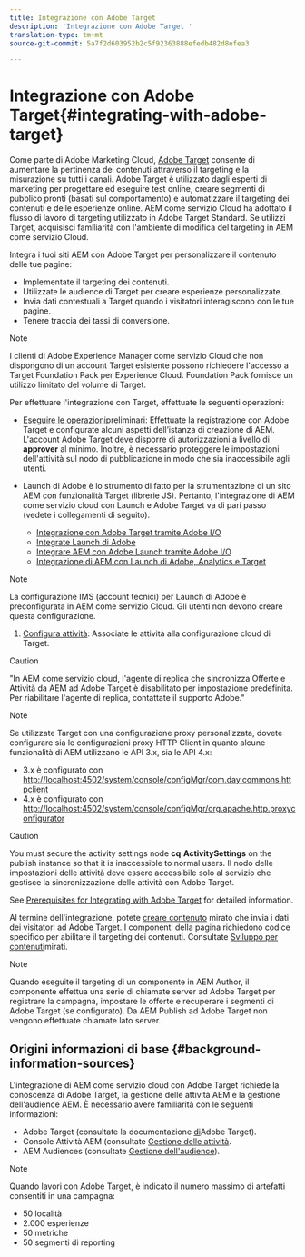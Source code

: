 ```yaml
---
title: Integrazione con Adobe Target
description: 'Integrazione con Adobe Target '
translation-type: tm+mt
source-git-commit: 5a7f2d603952b2c5f92363888efedb482d8efea3

---
```



# Integrazione con Adobe Target{#integrating-with-adobe-target}

Come parte di Adobe Marketing Cloud, [Adobe Target](http://www.adobe.com/solutions/testing-targeting/testandtarget.html) consente di aumentare la pertinenza dei contenuti attraverso il targeting e la misurazione su tutti i canali. Adobe Target è utilizzato dagli esperti di marketing per progettare ed eseguire test online, creare segmenti di pubblico pronti (basati sul comportamento) e automatizzare il targeting dei contenuti e delle esperienze online. AEM come servizio Cloud ha adottato il flusso di lavoro di targeting utilizzato in Adobe Target Standard. Se utilizzi Target, acquisisci familiarità con l&#39;ambiente di modifica del targeting in AEM come servizio Cloud.

Integra i tuoi siti AEM con Adobe Target per personalizzare il contenuto delle tue pagine:

* Implementate il targeting dei contenuti.
* Utilizzate le audience di Target per creare esperienze personalizzate.
* Invia dati contestuali a Target quando i visitatori interagiscono con le tue pagine.
* Tenere traccia dei tassi di conversione.

>[!NOTE]
>
>I clienti di Adobe Experience Manager come servizio Cloud che non dispongono di un account Target esistente possono richiedere l&#39;accesso a Target Foundation Pack per Experience Cloud.  Foundation Pack fornisce un utilizzo limitato del volume di Target.


Per effettuare l&#39;integrazione con Target, effettuate le seguenti operazioni:

* [Eseguire le operazioni](https://docs.adobe.com/content/help/en/experience-manager-65/administering/integration/target-requirements.html)preliminari: Effettuate la registrazione con Adobe Target e configurate alcuni aspetti dell’istanza di creazione di AEM. L&#39;account Adobe Target deve disporre di autorizzazioni a livello di **approver** al minimo. Inoltre, è necessario proteggere le impostazioni dell&#39;attività sul nodo di pubblicazione in modo che sia inaccessibile agli utenti.

* Launch di Adobe è lo strumento di fatto per la strumentazione di un sito AEM con funzionalità Target (librerie JS). Pertanto, l&#39;integrazione di AEM come servizio cloud con Launch e Adobe Target va di pari passo (vedete i collegamenti di seguito).

   * [Integrazione con Adobe Target tramite Adobe I/O](https://docs.adobe.com/content/help/en/experience-manager-65/administering/integration/integration-ims-adobe-io.html)
   * [Integrate Launch di Adobe](https://docs.adobe.com/content/help/en/experience-manager-learn/sites/integrations/adobe-launch-integration-tutorial-understand.html)
   * [Integrare AEM con Adobe Launch tramite Adobe I/O](https://helpx.adobe.com/experience-manager/using/aem_launch_adobeio_integration.html)
   * [Integrazione di AEM con Launch di Adobe, Analytics e Target](https://helpx.adobe.com/experience-manager/kt/integration/using/aem-launch-integration-tutorial-understand.html)

>[!NOTE]
>
>La configurazione IMS (account tecnici) per Launch di Adobe è preconfigurata in AEM come servizio Cloud. Gli utenti non devono creare questa configurazione.

1. [Configura attività](https://docs.adobe.com/content/help/en/experience-manager-65/authoring/personalization/activitylib.html): Associate le attività alla configurazione cloud di Target.

>[!CAUTION]
>
>&quot;In AEM come servizio cloud, l&#39;agente di replica che sincronizza Offerte e Attività da AEM ad Adobe Target è disabilitato per impostazione predefinita. Per riabilitare l&#39;agente di replica, contattate il supporto [](https://helpx.adobe.com/contact/enterprise-support.ec.html#target) Adobe.&quot;

>[!NOTE]
>
>Se utilizzate Target con una configurazione proxy personalizzata, dovete configurare sia le configurazioni proxy HTTP Client in quanto alcune funzionalità di AEM utilizzano le API 3.x, sia le API 4.x:
>
>* 3.x è configurato con [http://localhost:4502/system/console/configMgr/com.day.commons.httpclient](http://localhost:4502/system/console/configMgr/com.day.commons.httpclient)
>* 4.x è configurato con [http://localhost:4502/system/console/configMgr/org.apache.http.proxyconfigurator](http://localhost:4502/system/console/configMgr/org.apache.http.proxyconfigurator)
>



>[!CAUTION]
>
>You must secure the activity settings node **cq:ActivitySettings** on the publish instance so that it is inaccessible to normal users. Il nodo delle impostazioni delle attività deve essere accessibile solo al servizio che gestisce la sincronizzazione delle attività con Adobe Target.
>
>See [Prerequisites for Integrating with Adobe Target](https://docs.adobe.com/content/help/en/experience-manager-65/administering/integration/target-requirements.html#securing-the-activity-settings-node) for detailed information.

Al termine dell&#39;integrazione, potete [creare contenuto](https://docs.adobe.com/content/help/en/experience-manager-65/authoring/personalization/content-targeting-touch.html) mirato che invia i dati dei visitatori ad Adobe Target. I componenti della pagina richiedono codice specifico per abilitare il targeting dei contenuti. Consultate [Sviluppo per contenuti](https://docs.adobe.com/content/help/en/experience-manager-65/developing/personlization/target.html)mirati.

>[!NOTE]
>
>Quando eseguite il targeting di un componente in AEM Author, il componente effettua una serie di chiamate server ad Adobe Target per registrare la campagna, impostare le offerte e recuperare i segmenti di Adobe Target (se configurato). Da AEM Publish ad Adobe Target non vengono effettuate chiamate lato server.

## Origini informazioni di base {#background-information-sources}

L&#39;integrazione di AEM come servizio cloud con Adobe Target richiede la conoscenza di Adobe Target, la gestione delle attività AEM e la gestione dell&#39;audience AEM. È necessario avere familiarità con le seguenti informazioni:

* Adobe Target (consultate la documentazione [di](https://marketing.adobe.com/resources/help/en_US/target/)Adobe Target).
* Console Attività AEM (consultate [Gestione delle attività](https://docs.adobe.com/content/help/en/experience-manager-65/authoring/personalization/activitylib.html).
* AEM Audiences (consultate [Gestione dell&#39;audience](https://docs.adobe.com/content/help/en/experience-manager-65/authoring/personalization/managing-audiences.html)).

>[!NOTE]
>
>Quando lavori con Adobe Target, è indicato il numero massimo di artefatti consentiti in una campagna:
>
>* 50 località
>* 2.000 esperienze
>* 50 metriche
>* 50 segmenti di reporting
>


